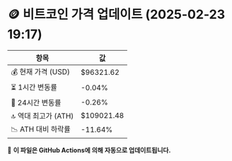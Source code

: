 # 🪙 비트코인 가격 업데이트 (2025-02-23 19:17)

| 항목                | 값 |
|--------------------|----------------|
| 💰 현재 가격 (USD) | $96321.62 |
| ⏳ 1시간 변동률    | -0.04% |
| 📆 24시간 변동률   | -0.26% |
| 🔝 역대 최고가 (ATH) | $109021.48 |
| 📉 ATH 대비 하락률 | -11.64% |

🔄 **이 파일은 GitHub Actions에 의해 자동으로 업데이트됩니다.**

